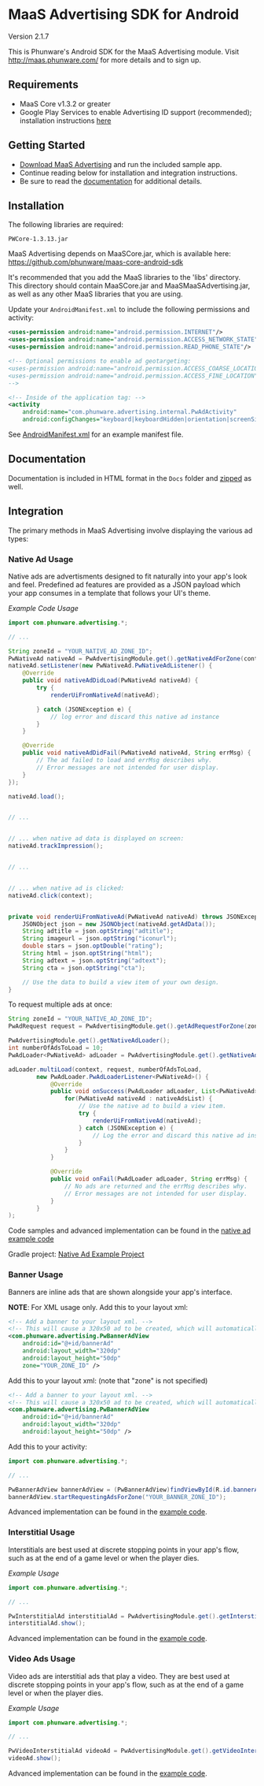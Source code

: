 MaaS Advertising SDK for Android
================

Version 2.1.7

This is Phunware's Android SDK for the MaaS Advertising module. Visit http://maas.phunware.com/ for more details and to sign up.



Requirements
------------

- MaaS Core v1.3.2 or greater
- Google Play Services to enable Advertising ID support (recommended); installation instructions [here](https://developer.android.com/google/play-services/id.html)


Getting Started
---------------

- [Download MaaS Advertising](https://github.com/phunware/maas-ads-android-sdk/archive/master.zip) and run the included sample app.
- Continue reading below for installation and integration instructions.
- Be sure to read the [documentation](http://phunware.github.io/maas-ads-android-sdk/) for additional details.



Installation
------------

The following libraries are required:
````
PWCore-1.3.13.jar
````

MaaS Advertising depends on MaaSCore.jar, which is available here: https://github.com/phunware/maas-core-android-sdk

It's recommended that you add the MaaS libraries to the 'libs' directory. This directory should contain MaaSCore.jar
and MaaSMaaSAdvertising.jar, as well as any other MaaS libraries that you are using.

Update your `AndroidManifest.xml` to include the following permissions and activity:

````xml
<uses-permission android:name="android.permission.INTERNET"/>
<uses-permission android:name="android.permission.ACCESS_NETWORK_STATE"/>
<uses-permission android:name="android.permission.READ_PHONE_STATE"/>

<!-- Optional permissions to enable ad geotargeting:
<uses-permission android:name="android.permission.ACCESS_COARSE_LOCATION"/>
<uses-permission android:name="android.permission.ACCESS_FINE_LOCATION"/>
-->

<!-- Inside of the application tag: -->
<activity
    android:name="com.phunware.advertising.internal.PwAdActivity"
    android:configChanges="keyboard|keyboardHidden|orientation|screenSize" />

````
See [AndroidManifest.xml](https://github.com/phunware/maas-ads-android-sdk/blob/master/Sample/AndroidManifest.xml) for an example manifest file.



Documentation
------------

Documentation is included in HTML format in the `Docs` folder and [zipped](https://github.com/phunware/maas-ads-android-sdk/blob/master/MaaSAdvertising-javadoc.zip?raw=true) as well.



Integration
-----------

The primary methods in MaaS Advertising involve displaying the various ad types:


### Native Ad Usage

Native ads are advertisments designed to fit naturally into your app's look and feel. Predefined ad features
are provided as a JSON payload which your app consumes in a template that follows your UI's theme.

*Example Code Usage*
````java
import com.phunware.advertising.*;

// ...

String zoneId = "YOUR_NATIVE_AD_ZONE_ID";
PwNativeAd nativeAd = PwAdvertisingModule.get().getNativeAdForZone(context, zoneId);
nativeAd.setListener(new PwNativeAd.PwNativeAdListener() {
    @Override
    public void nativeAdDidLoad(PwNativeAd nativeAd) {
        try {
            renderUiFromNativeAd(nativeAd);

        } catch (JSONException e) {
            // log error and discard this native ad instance
        }
    }

    @Override
    public void nativeAdDidFail(PwNativeAd nativeAd, String errMsg) {
        // The ad failed to load and errMsg describes why.
        // Error messages are not intended for user display.
    }
});

nativeAd.load();


// ...


// ... when native ad data is displayed on screen:
nativeAd.trackImpression();


// ...


// ... when native ad is clicked:
nativeAd.click(context);
````

````java

private void renderUiFromNativeAd(PwNativeAd nativeAd) throws JSONException {
    JSONObject json = new JSONObject(nativeAd.getAdData());
    String adtitle = json.optString("adtitle");
    String imageurl = json.optString("iconurl");
    double stars = json.optDouble("rating");
    String html = json.optString("html");
    String adtext = json.optString("adtext");
    String cta = json.optString("cta");

    // Use the data to build a view item of your own design.
}
````

To request multiple ads at once:
````java
String zoneId = "YOUR_NATIVE_AD_ZONE_ID";
PwAdRequest request = PwAdvertisingModule.get().getAdRequestForZone(zoneId);

PwAdvertisingModule.get().getNativeAdLoader();
int numberOfAdsToLoad = 10;
PwAdLoader<PwNativeAd> adLoader = PwAdvertisingModule.get().getNativeAdLoader();

adLoader.multiLoad(context, request, numberOfAdsToLoad,
        new PwAdLoader.PwAdLoaderListener<PwNativeAd>() {
            @Override
            public void onSuccess(PwAdLoader adLoader, List<PwNativeAd> nativeAdsList) {
                for(PwNativeAd nativeAd : nativeAdsList) {
                    // Use the native ad to build a view item.
                    try {
                        renderUiFromNativeAd(nativeAd);
                    } catch (JSONException e) {
                        // Log the error and discard this native ad instance.
                    }
                }
            }

            @Override
            public void onFail(PwAdLoader adLoader, String errMsg) {
                // No ads are returned and the errMsg describes why.
                // Error messages are not intended for user display.
            }
        }
);
````

Code samples and advanced implementation can be found in the 
[native ad example code](https://github.com/phunware/maas-ads-android-sdk/blob/master/NativeAd-Sample/app/src/main/java/com/yourcompany/nativeadsexample/MainActivity.java)

Gradle project:
[Native Ad Example Project](https://github.com/phunware/maas-ads-android-sdk/blob/master/NativeAd-Sample/)




### Banner Usage

Banners are inline ads that are shown alongside your app's interface.

**NOTE**: For XML usage only.
Add this to your layout xml:
````xml
<!-- Add a banner to your layout xml. -->
<!-- This will cause a 320x50 ad to be created, which will automatically kick off ad rotation. -->
<com.phunware.advertising.PwBannerAdView
    android:id="@+id/bannerAd"
    android:layout_width="320dp"
    android:layout_height="50dp"
    zone="YOUR_ZONE_ID" />
````

Add this to your layout xml: (note that "zone" is not specified)
````xml
<!-- Add a banner to your layout xml. -->
<!-- This will cause a 320x50 ad to be created, which will automatically kick off ad rotation. -->
<com.phunware.advertising.PwBannerAdView
    android:id="@+id/bannerAd"
    android:layout_width="320dp"
    android:layout_height="50dp" />
````

Add this to your activity:
````java
import com.phunware.advertising.*;

// ...

PwBannerAdView bannerAdView = (PwBannerAdView)findViewById(R.id.bannerAd);
bannerAdView.startRequestingAdsForZone("YOUR_BANNER_ZONE_ID");
````

Advanced implementation can be found in the [example code](https://github.com/phunware/maas-ads-android-sdk/blob/master/Sample/src/com/yourcompany/example/AdvertisingSample.java).


### Interstitial Usage

Interstitials are best used at discrete stopping points in your app's flow, such as at the end of a game level or when the player dies.

*Example Usage*
````java
import com.phunware.advertising.*;

// ...

PwInterstitialAd interstitialAd = PwAdvertisingModule.get().getInterstitialAdForZone(this, "YOUR_INTERSTITIAL_ZONE_ID");
interstitialAd.show();
````

Advanced implementation can be found in the [example code](https://github.com/phunware/maas-ads-android-sdk/blob/master/Sample/src/com/com/yourcompany/example/AdvertisingSample.java).


### Video Ads Usage

Video ads are interstitial ads that play a video. They are best used at discrete
stopping points in your app's flow, such as at the end of a game level or when the player dies.

*Example Usage*
````java
import com.phunware.advertising.*;

// ...

PwVideoInterstitialAd videoAd = PwAdvertisingModule.get().getVideoInterstitialAdForZone(this, "YOUR_VIDEO_ZONE_ID");
videoAd.show();
````
Advanced implementation can be found in the [example code](https://github.com/phunware/maas-ads-android-sdk/blob/master/Sample/src/com/yourcompany/example/AdvertisingSample.java).
